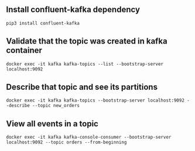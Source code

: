 <h2>
Install confluent-kafka dependency
</h2>

```pip3 install confluent-kafka```
<h2>
Validate that the topic was created in kafka container
</h2>

```docker exec -it kafka kafka-topics --list --bootstrap-server localhost:9092```
<h2>
Describe that topic and see its partitions
</h2>

```docker exec -it kafka kafka-topics --bootstrap-server localhost:9092 --describe --topic new_orders```
<h2>
View all events in a topic
</h2>

```docker exec -it kafka kafka-console-consumer --bootstrap-server localhost:9092 --topic orders --from-beginning```
